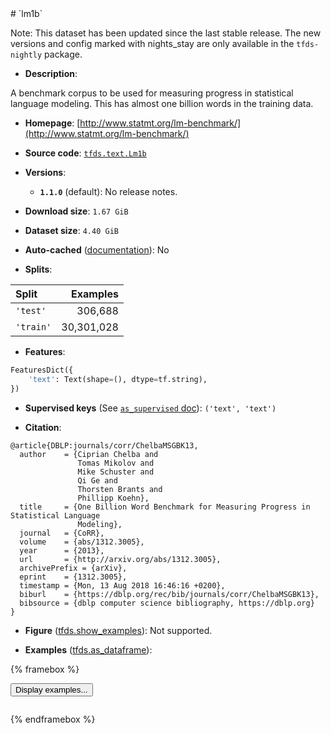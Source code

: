<div itemscope itemtype="http://schema.org/Dataset">
  <div itemscope itemprop="includedInDataCatalog" itemtype="http://schema.org/DataCatalog">
    <meta itemprop="name" content="TensorFlow Datasets" />
  </div>
  <meta itemprop="name" content="lm1b" />
  <meta itemprop="description" content="A benchmark corpus to be used for measuring progress in statistical language modeling. This has almost one billion words in the training data.&#10;&#10;To use this dataset:&#10;&#10;```python&#10;import tensorflow_datasets as tfds&#10;&#10;ds = tfds.load(&#x27;lm1b&#x27;, split=&#x27;train&#x27;)&#10;for ex in ds.take(4):&#10;  print(ex)&#10;```&#10;&#10;See [the guide](https://www.tensorflow.org/datasets/overview) for more&#10;informations on [tensorflow_datasets](https://www.tensorflow.org/datasets).&#10;&#10;" />
  <meta itemprop="url" content="https://www.tensorflow.org/datasets/catalog/lm1b" />
  <meta itemprop="sameAs" content="http://www.statmt.org/lm-benchmark/" />
  <meta itemprop="citation" content="@article{DBLP:journals/corr/ChelbaMSGBK13,&#10;  author    = {Ciprian Chelba and&#10;               Tomas Mikolov and&#10;               Mike Schuster and&#10;               Qi Ge and&#10;               Thorsten Brants and&#10;               Phillipp Koehn},&#10;  title     = {One Billion Word Benchmark for Measuring Progress in Statistical Language&#10;               Modeling},&#10;  journal   = {CoRR},&#10;  volume    = {abs/1312.3005},&#10;  year      = {2013},&#10;  url       = {http://arxiv.org/abs/1312.3005},&#10;  archivePrefix = {arXiv},&#10;  eprint    = {1312.3005},&#10;  timestamp = {Mon, 13 Aug 2018 16:46:16 +0200},&#10;  biburl    = {https://dblp.org/rec/bib/journals/corr/ChelbaMSGBK13},&#10;  bibsource = {dblp computer science bibliography, https://dblp.org}&#10;}" />
</div>
# `lm1b`

Note: This dataset has been updated since the last stable release.
The new versions and config marked with <span class="material-icons" title="Available only in the tfds-nightly package">nights_stay</span>
are only available in the `tfds-nightly` package.

*   **Description**:

A benchmark corpus to be used for measuring progress in statistical language modeling. This has almost one billion words in the training data.

*   **Homepage**: [http://www.statmt.org/lm-benchmark/](http://www.statmt.org/lm-benchmark/)

*   **Source code**: [`tfds.text.Lm1b`](https://github.com/tensorflow/datasets/tree/master/tensorflow_datasets/text/lm1b.py)

*   **Versions**:

    * **`1.1.0`** (default): No release notes.

*   **Download size**: `1.67 GiB`

*   **Dataset size**: `4.40 GiB`

*   **Auto-cached** ([documentation](https://www.tensorflow.org/datasets/performances#auto-caching)): No

*   **Splits**:

Split  | Examples
:----- | -------:
`'test'` | 306,688
`'train'` | 30,301,028

*   **Features**:

```python
FeaturesDict({
    'text': Text(shape=(), dtype=tf.string),
})
```

*   **Supervised keys** (See [`as_supervised` doc](https://www.tensorflow.org/datasets/api_docs/python/tfds/load#args)): `('text', 'text')`

*   **Citation**:

```
@article{DBLP:journals/corr/ChelbaMSGBK13,
  author    = {Ciprian Chelba and
               Tomas Mikolov and
               Mike Schuster and
               Qi Ge and
               Thorsten Brants and
               Phillipp Koehn},
  title     = {One Billion Word Benchmark for Measuring Progress in Statistical Language
               Modeling},
  journal   = {CoRR},
  volume    = {abs/1312.3005},
  year      = {2013},
  url       = {http://arxiv.org/abs/1312.3005},
  archivePrefix = {arXiv},
  eprint    = {1312.3005},
  timestamp = {Mon, 13 Aug 2018 16:46:16 +0200},
  biburl    = {https://dblp.org/rec/bib/journals/corr/ChelbaMSGBK13},
  bibsource = {dblp computer science bibliography, https://dblp.org}
}
```

*   **Figure** ([tfds.show_examples](https://www.tensorflow.org/datasets/api_docs/python/tfds/visualization/show_examples)): Not supported.

*   **Examples** ([tfds.as_dataframe](https://www.tensorflow.org/datasets/api_docs/python/tfds/as_dataframe)):

<!-- mdformat off(HTML should not be auto-formatted) -->

{% framebox %}

<button id="displaydataframe">Display examples...</button>
<div id="dataframecontent" style="overflow-x:scroll"></div>

<script src="https://www.gstatic.com/external_hosted/jquery2.min.js"></script>

<script>
var url = "https://storage.googleapis.com/tfds-data/visualization/dataframe/lm1b-1.1.0.html";
$(document).ready(() => {
  $("#displaydataframe").click((event) => {
    // Disable the button after clicking (dataframe loaded only once).
    $("#displaydataframe").prop("disabled", true);

    // Pre-fetch and display the content
    $.get(url, (data) => {
      $("#dataframecontent").html(data);
    }).fail(() => {
      $("#dataframecontent").html(
        'Error loading examples. If the error persist, please open '
        + 'a new issue.'
      );
    });
  });
});
</script>

{% endframebox %}

<!-- mdformat on -->
